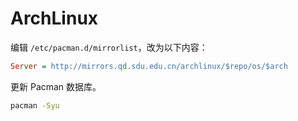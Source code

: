 # ArchLinux

编辑 `/etc/pacman.d/mirrorlist`，改为以下内容：

```ini
Server = http://mirrors.qd.sdu.edu.cn/archlinux/$repo/os/$arch 
```

更新 Pacman 数据库。

```bash
pacman -Syu
```

